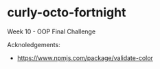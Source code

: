 # curly-octo-fortnight
Week 10 - OOP Final Challenge




Acknoledgements: 
- https://www.npmjs.com/package/validate-color 